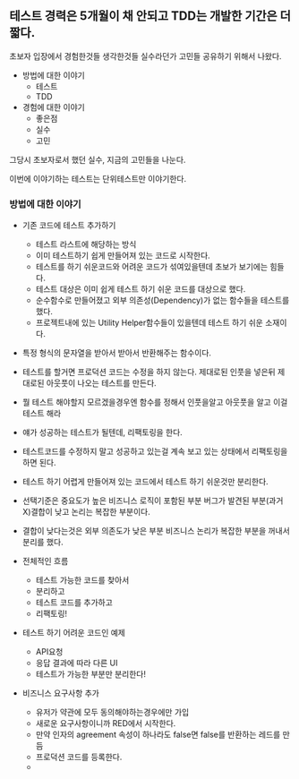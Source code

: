 ## 테스트 경력은 5개월이 채 안되고 TDD는 개발한 기간은 더 짧다.

초보자 입장에서 경험한것들 생각한것들 실수라던가 고민들 공유하기 위해서 나왔다.

- 방법에 대한 이야기
    - 테스트
    - TDD
- 경험에 대한 이야기
    - 좋은점
    - 실수
    - 고민

그당시 초보자로서 했던 실수, 지금의 고민들을 나눈다.

이번에 이야기하는 테스트는 단위테스트만 이야기한다.

### 방법에 대한 이야기
- 기존 코드에 테스트 추가하기
    - 테스트 라스트에 해당하는 방식
    - 이미 테스트하기 쉽게 만들어져 있는 코드로 시작한다.
    - 테스트를 하기 쉬운코드와 어려운 코드가 섞여있을텐데 초보가 보기에는 힘들다.
    - 테스트 대상은 이미 쉽게 테스트 하기 쉬운 코드를 대상으로 했다.
    - 순수함수로 만들어졌고 외부 의존성(Dependency)가 없는 함수들을 테스트를 했다.
    - 프로젝트내에 있는 Utility Helper함수들이 있을텐데 테스트 하기 쉬운 소재이다.
    
- 특정 형식의 문자열을 받아서 받아서 반환해주는 함수이다.
- 테스트를 할거면 프로덕션 코드는 수정을 하지 않는다. 제대로된 인풋을 넣은뒤 제대로된 아웃풋이 나오는 테스트를 만든다.
- 뭘 테스트 해야할지 모르겠을경우엔 함수를 정해서 인풋을알고 아웃풋을 알고 이걸 테스트 해라

- 얘가 성공하는 테스트가 될텐데, 리팩토링을 한다.
- 테스트코드를 수정하지 말고 성공하고 있는걸 계속 보고 있는 상태에서 리팩토링을 하면 된다.
- 테스트 하기 어렵게 만들어져 있는 코드에서 테스트 하기 쉬운것만 분리한다.
- 선택기준은 중요도가 높은 비즈니스 로직이 포함된 부분 버그가 발견된 부분(과거 X)결합이 낮고 논리는 복잡한 부분이다.
- 결합이 낮다는것은 외부 의존도가 낮은 부분 비즈니스 논리가 복잡한 부분을 꺼내서 분리를 했다.


- 전체적인 흐름
    - 테스트 가능한 코드를 찾아서
    - 분리하고
    - 테스트 코드를 추가하고
    - 리팩토링!

- 테스트 하기 어려운 코드인 예제
    - API요청
    - 응답 결과에 따라 다른 UI
    - 테스트가 가능한 부분만 분리한다!

- 비즈니스 요구사항 추가
    - 유저가 약관에 모두 동의해야하는경우에만 가입
    - 새로운 요구사항이니까 RED에서 시작한다.
    - 만약 인자의 agreement 속성이 하나라도 false면 false를 반환하는 레드를 만듬
    - 프로덕션 코드를 등록한다.
    - 